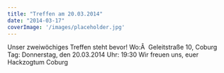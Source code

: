```yaml
---
title: "Treffen am 20.03.2014"
date: "2014-03-17"
coverImage: '/images/placeholder.jpg'
---
```


Unser zweiwöchiges Treffen steht bevor! Wo:Â  Geleitstraße 10, Coburg Tag: Donnerstag, den 20.03.2014 Uhr: 19:30 Wir freuen uns, euer Hackzogtum Coburg
